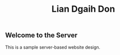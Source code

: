 <html lang="en">
<head>
    <meta charset="UTF-8">
    <meta name="viewport" content="width=device-width, initial-scale=1.0">
    <title>Lian Dgaih Don</title>
    <link rel="stylesheet" href="assets/styles.css">
</head>
<body>
    <header>
        <h1>Lian Dgaih Don</h1>
    </header>
    <main>
        <section class="server-info">
            <h2>Welcome to the Server</h2>
            <p>This is a sample server-based website design.</p>
        </section>
    </main>
    <script src="assets/script.js"></script>
</body>
</html>
